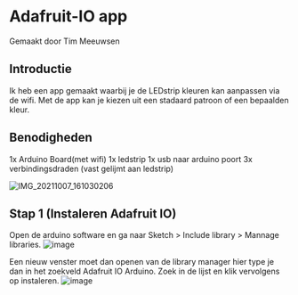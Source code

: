 # Adafruit-IO app

Gemaakt door Tim Meeuwsen

## Introductie
Ik heb een app gemaakt waarbij je de LEDstrip kleuren kan aanpassen via de wifi. Met de app kan je kiezen uit een stadaard patroon of een bepaalden kleur.

## Benodigheden
1x Arduino Board(met wifi)
1x ledstrip
1x usb naar arduino poort
3x verbindingsdraden (vast gelijmt aan ledstrip)

![IMG_20211007_161030206](https://user-images.githubusercontent.com/29665951/136402185-46be7434-224d-4d7e-a826-abde8273721e.jpg)

## Stap 1 (Instaleren Adafruit IO)
Open de arduino software en ga naar Sketch > Include library > Mannage libraries.
![image](https://user-images.githubusercontent.com/29665951/136405326-cf4ddd80-7a95-4a07-acf5-65730b938cf8.png)

Een nieuw venster moet dan openen van de library manager hier type je dan in het zoekveld Adafruit IO Arduino. Zoek in de lijst en klik vervolgens op instaleren.
![image](https://user-images.githubusercontent.com/29665951/136405252-8be0067d-e780-48c9-88f0-a2a0fab64f59.png)

